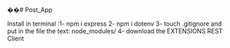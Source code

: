 ��#   P o s t _ A p p 


Install in terminal :1- npm i express
                                       2- npm i dotenv
                                       3- touch .gitignore and put in the file the text: node_modules/
4- download the EXTENSIONS REST Client

 
 
